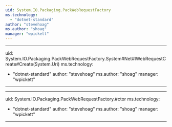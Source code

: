 ```yaml
---
uid: System.IO.Packaging.PackWebRequestFactory
ms.technology: 
  - "dotnet-standard"
author: "stevehoag"
ms.author: "shoag"
manager: "wpickett"
---
```


---
uid: System.IO.Packaging.PackWebRequestFactory.System#Net#IWebRequestCreate#Create(System.Uri)
ms.technology: 
  - "dotnet-standard"
author: "stevehoag"
ms.author: "shoag"
manager: "wpickett"
---

---
uid: System.IO.Packaging.PackWebRequestFactory.#ctor
ms.technology: 
  - "dotnet-standard"
author: "stevehoag"
ms.author: "shoag"
manager: "wpickett"
---
